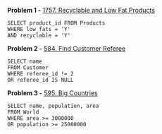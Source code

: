 **Problem 1 -** [1757. Recyclable and Low Fat Products](https://leetcode.com/problems/recyclable-and-low-fat-products/)
```
SELECT product_id FROM Products
WHERE low_fats = 'Y'
AND recyclable = 'Y'
```

**Problem 2 -** [584. Find Customer Referee](https://leetcode.com/problems/find-customer-referee/)
```
SELECT name
FROM Customer
WHERE referee_id != 2
OR referee_id IS NULL
```

**Problem 3 -** [595. Big Countries](https://leetcode.com/problems/big-countries/)
```
SELECT name, population, area
FROM World
WHERE area >= 3000000
OR population >= 25000000
```
